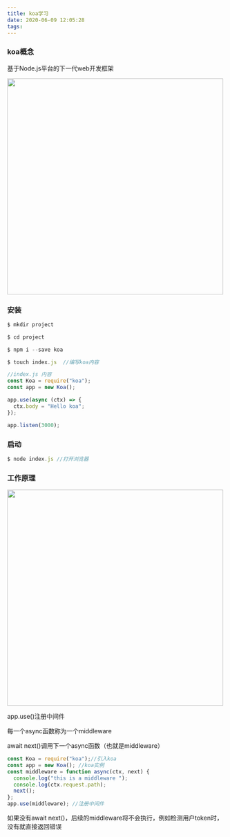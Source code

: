 ```yaml
---
title: koa学习
date: 2020-06-09 12:05:28
tags:
---
```



### koa概念

基于Node.js平台的下一代web开发框架

<p><img src="/assets/koa_1.png" width="500"></p>
<!-- more -->

### 安装

~~~js
$ mkdir project

$ cd project

$ npm i --save koa

$ touch index.js  //编写koa内容

//index.js 内容
const Koa = require("koa");
const app = new Koa();

app.use(async (ctx) => {
  ctx.body = "Hello koa";
});

app.listen(3000);


~~~



### 启动

~~~js
$ node index.js //打开浏览器
~~~



### 工作原理

<p><img src="/assets/koa2.png" width="500"></p>

app.use()注册中间件 

每一个async函数称为一个middleware

await next()调用下一个async函数（也就是middleware）

```js
const Koa = require("koa");//引入koa
const app = new Koa(); //koa实例
const middleware = function async(ctx, next) {
  console.log("this is a middleware ");
  console.log(ctx.request.path);
  next();
};
app.use(middleware); //注册中间件

```

如果没有await next()，后续的middleware将不会执行，例如检测用户token时，没有就直接返回错误

